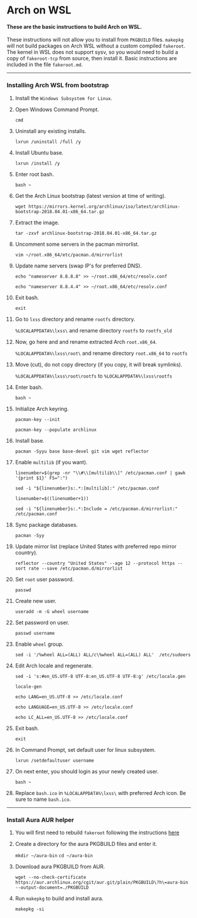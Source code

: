 # Arch on WSL
#### These are the basic instructions to build Arch on WSL.
These instructions will not allow you to install from `PKGBUILD` files. `makepkg` will not build packages on Arch WSL without a custom compiled `fakeroot`.
The kernel in WSL does not support sysv, so you would need to build a copy of `fakeroot-tcp` from source, then install it.
Basic instructions are included in the file `fakeroot.md`.

***

### Installing Arch WSL from bootstrap

1. Install the `Windows Subsystem for Linux`.

2. Open Windows Command Prompt.

   `cmd`

3. Uninstall any existing installs.

   `lxrun /uninstall /full /y`

4. Install Ubuntu base.

   `lxrun /install /y`

5. Enter root bash.

   `bash ~`

6. Get the Arch Linux bootstrap (latest version at time of writing).

   `wget https://mirrors.kernel.org/archlinux/iso/latest/archlinux-bootstrap-2018.04.01-x86_64.tar.gz`

7. Extract the image.

   `tar -zxvf archlinux-bootstrap-2018.04.01-x86_64.tar.gz`

8. Uncomment some servers in the pacman mirrorlist.

   `vim ~/root.x86_64/etc/pacman.d/mirrorlist`

9. Update name servers (swap IP's for preferred DNS).

   `echo "nameserver 8.8.8.8" >> ~/root.x86_64/etc/resolv.conf`

   `echo "nameserver 8.8.4.4" >> ~/root.x86_64/etc/resolv.conf`

10. Exit bash.

      `exit`

11. Go to `lxss` directory and rename `rootfs` directory.

      `%LOCALAPPDATA%\lxss\` and rename directory `rootfs` to `rootfs_old`

12. Now, go here and and rename extracted Arch `root.x86_64`.

      `%LOCALAPPDATA%\lxss\root\` and rename directory `root.x86_64` to `rootfs`

13. Move (cut), do not copy directory (if you copy, it will break symlinks).

      `%LOCALAPPDATA%\lxss\root\rootfs` to `%LOCALAPPDATA%\lxss\rootfs`

14. Enter bash.

      `bash ~`

15. Initialize Arch keyring.

      `pacman-key --init`

      `pacman-key --populate archlinux`

16. Install base.

      `pacman -Syyu base base-devel git vim wget reflector`

17. Enable `multilib` (if you want).

      `linenumber=$(grep -nr "\\#\\[multilib\\]" /etc/pacman.conf | gawk '{print $1}' FS=":")`

      `sed -i "${linenumber}s:.*:[multilib]:" /etc/pacman.conf`

      `linenumber=$((linenumber+1))`

      `sed -i "${linenumber}s:.*:Include = /etc/pacman.d/mirrorlist:" /etc/pacman.conf`

18. Sync package databases.

      `pacman -Syy`

19. Update mirror list (replace United States with preferred repo mirror country).

      `reflector --country "United States" --age 12 --protocol https --sort rate --save /etc/pacman.d/mirrorlist`

20. Set `root` user password.

      `passwd`

21. Create new user.

      `useradd -m -G wheel username`

22. Set password on user.

      `passwd username`

23. Enable `wheel` group.

       `sed -i '/%wheel ALL=(ALL) ALL/c\%wheel ALL=(ALL) ALL'  /etc/sudoers`

24. Edit Arch locale and regenerate.

      `sed -i 's:#en_US.UTF-8 UTF-8:en_US.UTF-8 UTF-8:g' /etc/locale.gen`

      `locale-gen`

      `echo LANG=en_US.UTF-8 >> /etc/locale.conf`

      `echo LANGUAGE=en_US.UTF-8 >> /etc/locale.conf`

      `echo LC_ALL=en_US.UTF-8 >> /etc/locale.conf`

25. Exit bash.

      `exit`

26. In Command Prompt, set default user for linux subsystem.

      `lxrun /setdefaultuser username`

28. On next enter, you should login as your newly created user.

      `bash ~`

29. Replace `bash.ico` in `%LOCALAPPDATA%\lxss\` with preferred Arch icon. Be sure to name `bash.ico`.

***

### Install Aura AUR helper

1. You will first need to rebuild `fakeroot` following the instructions [here](../master/fakeroot.md)

2. Create a directory for the aura PKGBUILD files and enter it.

   `mkdir ~/aura-bin`
   `cd ~/aura-bin`

3. Download aura PKGBUILD from AUR.  

   `wget --no-check-certificate https://aur.archlinux.org/cgit/aur.git/plain/PKGBUILD\?h\=aura-bin --output-document=./PKGBUILD`

4. Run `makepkg` to build and install aura.

   `makepkg -si`

